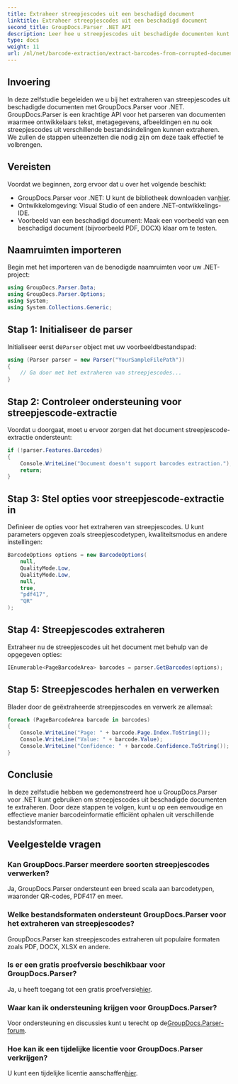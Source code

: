 ```yaml
---
title: Extraheer streepjescodes uit een beschadigd document
linktitle: Extraheer streepjescodes uit een beschadigd document
second_title: GroupDocs.Parser .NET API
description: Leer hoe u streepjescodes uit beschadigde documenten kunt extraheren met GroupDocs.Parser voor .NET. Uitgebreide tutorial met stapsgewijze instructies.
type: docs
weight: 11
url: /nl/net/barcode-extraction/extract-barcodes-from-corrupted-document/
---
```

## Invoering
In deze zelfstudie begeleiden we u bij het extraheren van streepjescodes uit beschadigde documenten met GroupDocs.Parser voor .NET. GroupDocs.Parser is een krachtige API voor het parseren van documenten waarmee ontwikkelaars tekst, metagegevens, afbeeldingen en nu ook streepjescodes uit verschillende bestandsindelingen kunnen extraheren. We zullen de stappen uiteenzetten die nodig zijn om deze taak effectief te volbrengen.
## Vereisten
Voordat we beginnen, zorg ervoor dat u over het volgende beschikt:
-  GroupDocs.Parser voor .NET: U kunt de bibliotheek downloaden van[hier](https://releases.groupdocs.com/parser/net/).
- Ontwikkelomgeving: Visual Studio of een andere .NET-ontwikkelings-IDE.
- Voorbeeld van een beschadigd document: Maak een voorbeeld van een beschadigd document (bijvoorbeeld PDF, DOCX) klaar om te testen.

## Naamruimten importeren
Begin met het importeren van de benodigde naamruimten voor uw .NET-project:
```csharp
using GroupDocs.Parser.Data;
using GroupDocs.Parser.Options;
using System;
using System.Collections.Generic;
```
## Stap 1: Initialiseer de parser
 Initialiseer eerst de`Parser` object met uw voorbeeldbestandspad:
```csharp
using (Parser parser = new Parser("YourSampleFilePath"))
{
    // Ga door met het extraheren van streepjescodes...
}
```
## Stap 2: Controleer ondersteuning voor streepjescode-extractie
Voordat u doorgaat, moet u ervoor zorgen dat het document streepjescode-extractie ondersteunt:
```csharp
if (!parser.Features.Barcodes)
{
    Console.WriteLine("Document doesn't support barcodes extraction.");
    return;
}
```
## Stap 3: Stel opties voor streepjescode-extractie in
Definieer de opties voor het extraheren van streepjescodes. U kunt parameters opgeven zoals streepjescodetypen, kwaliteitsmodus en andere instellingen:
```csharp
BarcodeOptions options = new BarcodeOptions(
    null,
    QualityMode.Low,
    QualityMode.Low,
    null,
    true,
    "pdf417",
    "QR"
);
```
## Stap 4: Streepjescodes extraheren
Extraheer nu de streepjescodes uit het document met behulp van de opgegeven opties:
```csharp
IEnumerable<PageBarcodeArea> barcodes = parser.GetBarcodes(options);
```
## Stap 5: Streepjescodes herhalen en verwerken
Blader door de geëxtraheerde streepjescodes en verwerk ze allemaal:
```csharp
foreach (PageBarcodeArea barcode in barcodes)
{
    Console.WriteLine("Page: " + barcode.Page.Index.ToString());
    Console.WriteLine("Value: " + barcode.Value);
    Console.WriteLine("Confidence: " + barcode.Confidence.ToString());
}
```

## Conclusie
In deze zelfstudie hebben we gedemonstreerd hoe u GroupDocs.Parser voor .NET kunt gebruiken om streepjescodes uit beschadigde documenten te extraheren. Door deze stappen te volgen, kunt u op een eenvoudige en effectieve manier barcodeinformatie efficiënt ophalen uit verschillende bestandsformaten.

## Veelgestelde vragen
### Kan GroupDocs.Parser meerdere soorten streepjescodes verwerken?
Ja, GroupDocs.Parser ondersteunt een breed scala aan barcodetypen, waaronder QR-codes, PDF417 en meer.
### Welke bestandsformaten ondersteunt GroupDocs.Parser voor het extraheren van streepjescodes?
GroupDocs.Parser kan streepjescodes extraheren uit populaire formaten zoals PDF, DOCX, XLSX en andere.
### Is er een gratis proefversie beschikbaar voor GroupDocs.Parser?
 Ja, u heeft toegang tot een gratis proefversie[hier](https://releases.groupdocs.com/).
### Waar kan ik ondersteuning krijgen voor GroupDocs.Parser?
 Voor ondersteuning en discussies kunt u terecht op de[GroupDocs.Parser-forum](https://forum.groupdocs.com/c/parser/17).
### Hoe kan ik een tijdelijke licentie voor GroupDocs.Parser verkrijgen?
 U kunt een tijdelijke licentie aanschaffen[hier](https://purchase.groupdocs.com/temporary-license/).
